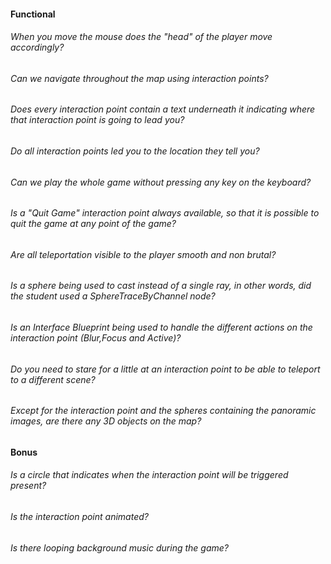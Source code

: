 #### Functional

###### When you move the mouse does the "head" of the player move accordingly?

###### Can we navigate throughout the map using interaction points?

###### Does every interaction point contain a text underneath it indicating where that interaction point is going to lead you?

###### Do all interaction points led you to the location they tell you?

###### Can we play the whole game without pressing any key on the keyboard?

###### Is a "Quit Game" interaction point always available, so that it is possible to quit the game at any point of the game?

###### Are all teleportation visible to the player smooth and non brutal?

###### Is a sphere being used to cast instead of a single ray, in other words, did the student used a SphereTraceByChannel node?

###### Is an Interface Blueprint being used to handle the different actions on the interaction point (Blur,Focus and Active)?

###### Do you need to stare for a little at an interaction point to be able to teleport to a different scene?

###### Except for the interaction point and the spheres containing the panoramic images, are there any 3D objects on the map?

#### Bonus

###### Is a circle that indicates when the interaction point will be triggered present?

###### Is the interaction point animated?

###### Is there looping background music during the game?
